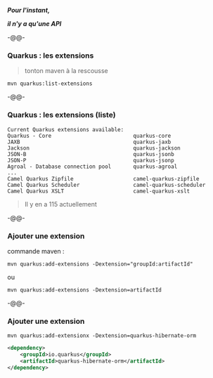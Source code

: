 ***Pour l'instant,***

***il n'y a qu'une API***

-@@-

### Quarkus : les extensions

> tonton maven à la rescousse

```shell
mvn quarkus:list-extensions
```

-@@-

### Quarkus : les extensions (liste)

```maven
Current Quarkus extensions available:
Quarkus - Core                          quarkus-core
JAXB                                    quarkus-jaxb
Jackson                                 quarkus-jackson
JSON-B                                  quarkus-jsonb
JSON-P                                  quarkus-jsonp
Agroal - Database connection pool       quarkus-agroal
...
Camel Quarkus Zipfile                   camel-quarkus-zipfile
Camel Quarkus Scheduler                 camel-quarkus-scheduler
Camel Quarkus XSLT                      camel-quarkus-xslt
```
> Il y en a 115 actuellement

-@@-

### Ajouter une extension

commande maven : 

```shell
mvn quarkus:add-extensions -Dextension="groupId:artifactId"
```
ou
```shell
mvn quarkus:add-extensions -Dextension=artifactId
```

-@@-

### Ajouter une extension

```shell
mvn quarkus:add-extensionx -Dextension=quarkus-hibernate-orm
```

```xml
<dependency>
    <groupId>io.quarkus</groupId>
    <artifactId>quarkus-hibernate-orm</artifactId>
</dependency>
```
